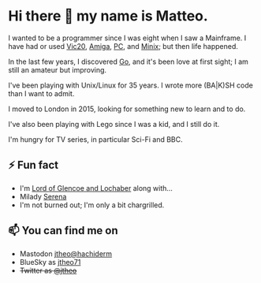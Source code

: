 # Hi there 👋 my name is Matteo.


I wanted to be a programmer since I was eight when I saw a Mainframe. I have had or used [Vic20](https://en.wikipedia.org/wiki/VIC-20), [Amiga](https://en.wikipedia.org/wiki/Amiga), [PC](https://en.wikipedia.org/wiki/IBM_Personal_Computer), and [Minix](https://en.wikipedia.org/wiki/Minix); but then life happened.

In the last few years, I discovered [Go](https://github.com/golang/go), and it's been love at first sight; I am still an amateur but improving.

I've been playing with Unix/Linux for 35 years. I wrote more (BA|K)SH code than I want to admit.

I moved to London in 2015, looking for something new to learn and to do.

I've also been playing with Lego since I was a kid, and I still do it.

I'm hungry for TV series, in particular Sci-Fi and BBC.


## ⚡ Fun fact
- I'm [Lord of Glencoe and Lochaber](https://www.highlandtitles.com/) along with...
- Milady [Serena](https://github.com/xlthlx)
- I'm not burned out; I'm only a bit chargrilled.


## 📫 You can find me on
- Mastodon <a rel="me" href="https://hachyderm.io/@jtheo">jtheo@hachiderm</a>
- BlueSky as [jtheo71](https://bsky.app/profile/jtheo71.bsky.social)
- ~~Twitter as [@jtheo](https://twitter.com/jtheo)~~
